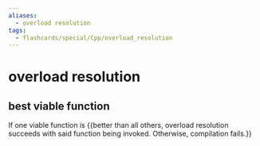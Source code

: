 ```yaml
---
aliases:
  - overload resolution
tags:
  - flashcards/special/Cpp/overload_resolution
---
```


# overload resolution

## best viable function

If one viable function is {{better than all others, overload resolution succeeds with said function being invoked. Otherwise, compilation fails.}} <!--SR:!2024-02-07,96,310-->
